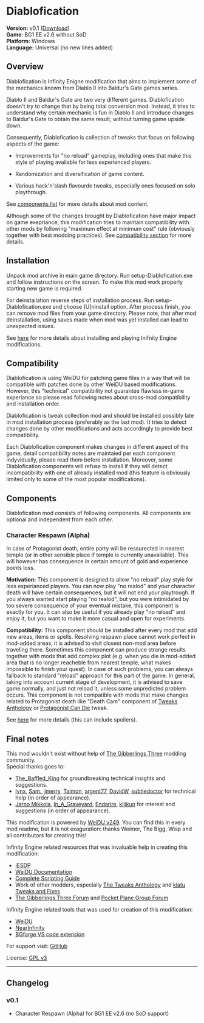 # Diablofication

**Version:** v0.1 ([Download](https://github.com/m-architek/Diablofication/releases))  
**Game**: BG1 EE v2.6 without SoD  
**Platform:** Windows  
**Language:** Universal (no new lines added)  


## Overview

Diablofication is Infinity Enigne modification that aims to implement some of the mechanics known from Diablo II into Baldur's Gate games series.

Diablo II and Baldur's Gate are two very different games. Diablofication doesn't try to change that by being total conversion mod. Instead, it tries to understand why certain mechanic is fun in Diablo II and introduce changes to Baldur's Gate to obtain the same result, without turning game upside down. 

Consequently, Diablofication is collection of tweaks that focus on following aspects of the game:

- Improvements for "no reload" gameplay, including ones that make this style of playing available for less experienced players.

- Randomization and diversification of game content.

- Various hack'n'slash flavourde tweaks, especially ones focused on solo playthrough.

See [components list](#components) for more details about mod content.

Although some of the changes brought by Diablofication have major impact on game exepriance, this modification tries to maintain compatibility with other mods by following "maximum effect at minimum cost" rule (obviously together with best modding practices). See [compatibility section](#compatibility) for more details.


## Installation

Unpack mod archive in main game directory. Run setup-Diablofication.exe and follow instructions on the screen. To make this mod work properly starting new game is required.

For deinstallation reverse steps of installation process. Run setup-Diablofication.exe and choose [U]ninstall option. After process finish, you can remove mod files from your game directory. Please note, that after mod deinstallation, using saves made when mod was yet installed can lead to unexpected issues.

See [here](https://www.gibberlings3.net/forums/topic/33164-a-new-player%E2%80%99s-guide-to-installing-and-playing-mods) for more details about installing and playing Inifnity Engine modifications.


## Compatibility

Diablofication is using WeiDU for patching game files in a way that will be compatible with patches done by other WeiDU based modifications. However, this "technical" compatibility not guarantee flawless in-game experiance so please read following notes about cross-mod compatibility and installation order.

Diablofication is tweak collection mod and should be installed possibly late in mod installation process (preferably as the last mod). It tries to detect changes done by other modifications and acts accordingly to provide best compatibility.

Each Diablofication component makes changes in different aspect of the game, detail compatibility notes are maintaied per each component indyvidually, please read them before installation. Moreover, some Diablofication components will refuse to install if they will detect incompatibility with one of already installed mod (this feature is obviously limited only to some of the most popular modifications).


## Components

Diablofication mod consists of following components. All components are optional and independent from each other.

### Character Respawn (Alpha)

In case of Protagonist death, entire party will be ressurected in nearest temple (or in other sensible place if temple is currently unavailable). This will however has consequence in certain amount of gold and experience points loss.

**Motivation:** This component is designed to allow "no reload" play style for less experianced players. You can now play "no realod" and your character death will have certain consequences, but it will not end your playtrough. If you always wanted start playing "no realod", but you were intimidated by too severe consequence of your eventual mistake, this component is exactly for you. It can also be useful if you already play "no reload" and enjoy it, but you want to make it more casual and open for experiments.

**Compatibility:** This component should be installed after every mod that add new areas, items or spells. Resolving respawn place cannot work perfect in mod-added areas, it is advised to visit closest non-mod area before traveling there. Sometimes this component can produce strange results together with mods that add complex plot (e.g. when you die in mod-added area that is no longer reacheble from nearest temple, what makes impossible to finish your quest). In case of such problems, you can always fallback to standard "reload" approach for this part of the game. In general, taking into account current stage of development, it is advised to save game normally, and just not reload it, unless some unpredicted problem occurs. This component is not compatible with mods that make changes related to Protagonist death like "Death Cam" component of [Tweaks Anthology](https://www.gibberlings3.net/mods/tweaks/tweaks/) or [Protagonist Can Die](https://www.gibberlings3.net/forums/topic/28910-protagonist-can-die/page/2/#comment-280191) tweak.

See [here](docs/character_respawn.md) for more details (this can include spoilers).


## Final notes

This mod wouldn't exist without help of [The Gibberlings Three](https://www.gibberlings3.net/) modding community.  
Special thanks goes to:
- [The_Baffled_King](https://www.gibberlings3.net/profile/11489-the_baffled_king/) for groundbreaking technical insights and suggestions.
- [lynx](https://www.gibberlings3.net/profile/2635-lynx/), [Sam.](https://www.gibberlings3.net/profile/3522-sam/), [jmerry](https://www.gibberlings3.net/profile/12457-jmerry/), [Taimon](https://www.gibberlings3.net/profile/2297-taimon/), [argent77](https://www.gibberlings3.net/profile/3876-argent77/), [DavidW](https://www.gibberlings3.net/profile/1067-davidw/), [subtledoctor](https://www.gibberlings3.net/profile/6306-subtledoctor/) for technical help (in order of appearance).
- [Jarno Mikkola](https://www.gibberlings3.net/profile/2129-jarno-mikkola/), [In_A_Graveyard](https://www.gibberlings3.net/profile/12821-in_a_graveyard/), [Endarire](https://www.gibberlings3.net/profile/5772-endarire/), [kijikun](https://www.gibberlings3.net/profile/5820-kijikun/) for interest and suggestions (in order of appearance).

This modification is powered by [WeiDU v249](https://github.com/WeiDUorg/weidu/releases/tag/v249.00). You can find this in every mod readme, but it is not exaguration: thanks Weimer, The Bigg, Wisp and all contributors for creating this!

Infinity Engine related resources that was invaluable help in creating this modification:
- [IESDP](https://gibberlings3.github.io/iesdp/)
- [WeiDU Documentation](https://weidu.org/~thebigg/README-WeiDU.html)
- [Complete Scripting Guide](https://www.pocketplane.net/tutorials/simscript.html)
- Work of other modders, especially [The Tweaks Anthology](https://www.gibberlings3.net/mods/tweaks/tweaks/) and [klatu Tweaks and Fixes](http://www.shsforums.net/files/file/1109-klatu-tweaks-and-fixes/)
- [The Gibberlings Three Forum](https://www.gibberlings3.net/forums/) and [Pocket Plane Group Forum](https://forums.pocketplane.net/index.php)

Infinity Engine related tools that was used for creation of this modification:  
- [WeiDU](https://github.com/WeiDUorg/weidu)
- [NearInfinity](https://github.com/Argent77/NearInfinity)
- [BGforge VS code extension](https://bgforge.net/mls/)

For support visit: [GitHub](https://github.com/m-architek/Diablofication/issues)

License: [GPL v3](LICENSE)

---

## Changelog

### v0.1
- Character Respawn (Alpha) for BG1 EE v2.6 (no SoD support) 
